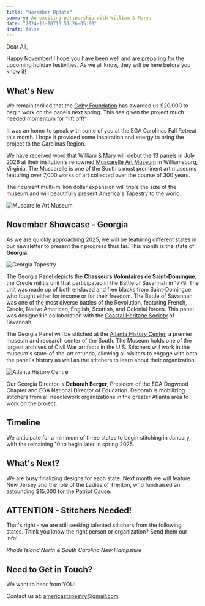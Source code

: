 ```yaml
---
title: "November Update"
summary: An exciting partnership with William & Mary.
date: "2024-11-10T10:51:26-05:00"
draft: false
---
```


Dear All,

Happy November! I hope you have been well and are preparing for the upcoming holiday festivities. As we all know, they will be here before you know it!

## What's New

We remain thrilled that the [Coby Foundation](https://cobyfoundation.org/) has awarded us $20,000 to begin work on the panels next spring. This has given the project much needed momentum for "lift off!"

It was an honor to speak with some of you at the EGA Carolinas Fall Retreat this month. I hope it provided some inspiration and energy to bring the project to the Carolinas Region.

We have received word that William & Mary will debut the 13 panels in July 2026 at their insitution's renowned [Muscarelle Art Museum](https://muscarelle.wm.edu/about/) in Williamsburg, Virginia. The Muscarelle is one of the South's most prominent art museums featuring over 7,000 works of art collected over the course of 300 years.

Their current multi-million dollar expansion will triple the size of the museum and will beautifully present America's Tapestry to the world.

![Muscarelle Art Museum](/images/blog/muscarelle-art-museam.jpeg)

## November Showcase - Georgia

As we are quickly approaching 2025, we will be featuring different states in our newsletter to present their progress thus far. This month is the state of **Georgia**.

![Georgia Tapestry](/images/tapestries/georgia-tapestry-main.png)

The Georgia Panel depicts the **Chasseurs Volontaires de Saint-Domingue**, the Creole militia unit that participated in the Battle of Savannah in 1779. The unit was made up of both enslaved and free blacks from Saint-Domingue who fought either for income or for their freedom. The Battle of Savannah was one of the most diverse battles of the Revolution, featuring French, Creole, Native American, English, Scottish, and Colonial forces. This panel was designed in collaboration with the [Coastal Heritage Society](https://chsgeorgia.org/) of Savannah.

The Georgia Panel will be stitched at the [Atlanta History Center](https://www.atlantahistorycenter.com/), a premier museum and research center of the South. The Museum holds one of the largest archives of Civil War artifacts in the U.S. Stitchers will work in the museum's state-of-the-art rotunda, allowing all visitors to engage with both the panel's history as well as the stitchers to learn about their organization.

![Atlanta History Centre](/images/blog/antlanta-history-centre.jpeg)

Our Georgia Director is **Deborah Berger**, President of the EGA Dogwood Chapter and EGA National Director of Education. Deborah is mobilizing stitchers from all needlework organizations in the greater Atlanta area to work on the project.

## Timeline

We anticipate for a minimum of three states to begin stitching in January, with the remaining 10 to begin later in spring 2025.

## What's Next?

We are busy finalizing designs for each state. Next month we will feature New Jersey and the role of the Ladies of Trenton, who fundraised an astounding $15,000 for the Patriot Cause.

## ATTENTION - Stitchers Needed!

That's right - we are still seeking talented stitchers from the following states. Think you know the right person or organization? Send them our info!

_Rhode Island_
_North & South Carolina_
_New Hampshire_

## Need to Get in Touch?

We want to hear from YOU!

Contact us at: americastapestry@gmail.com
